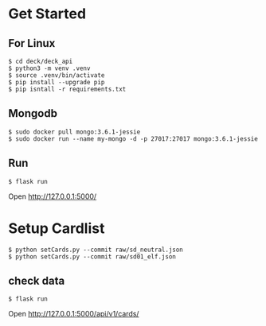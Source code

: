 # Get Started
## For Linux

    $ cd deck/deck_api
    $ python3 -m venv .venv
    $ source .venv/bin/activate
    $ pip install --upgrade pip
    $ pip isntall -r requirements.txt

## Mongodb

    $ sudo docker pull mongo:3.6.1-jessie
    $ sudo docker run --name my-mongo -d -p 27017:27017 mongo:3.6.1-jessie

## Run

    $ flask run

Open http://127.0.0.1:5000/

# Setup Cardlist

    $ python setCards.py --commit raw/sd_neutral.json
    $ python setCards.py --commit raw/sd01_elf.json

## check data

    $ flask run

Open http://127.0.0.1:5000/api/v1/cards/